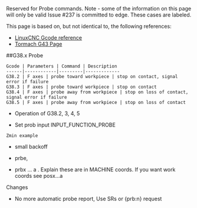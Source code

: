 Reserved for Probe commands. Note - some of the information on this page will only be valid Issue #237 is committed to edge. These cases are labeled.

This page is based on, but not identical to, the following references: 

- [LinuxCNC Gcode reference](http://linuxcnc.org/docs/devel/html/gcode/g-code.html)
- [Tormach G43 Page](http://www.tormach.com/g43_g44_g49.html)

##G38.x Probe

	Gcode | Parameters | Command | Description
	------|------------|---------|-------------
	G38.2 | F axes | probe toward workpiece | stop on contact, signal error if failure
	G38.3 | F axes | probe toward workpiece | stop on contact
	G38.4 | F axes | probe away from workpiece | stop on loss of contact, signal error if failure
	G38.5 | F axes | probe away from workpiece | stop on loss of contact


- Operation of G38.2, 3, 4, 5

- Set  prob input INPUT_FUNCTION_PROBE
```
Zmin example
```

- small backoff

- prbe, 



- prbx ... a . Explain these are in MACHINE coords. If you want work coords see posx...a

Changes
- No more automatic probe report, Use SRs or {prb:n} request

